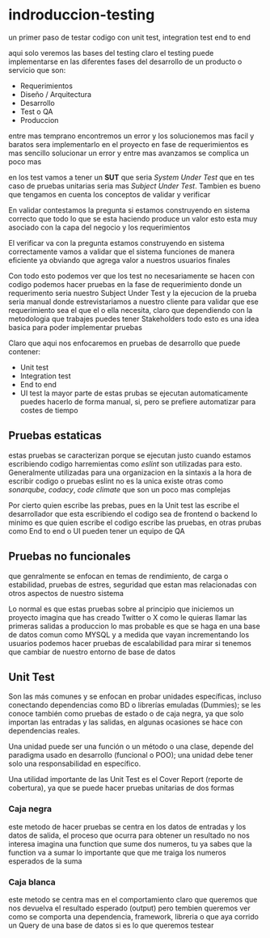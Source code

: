 # indroduccion-testing
un primer paso de testar codigo con unit test, integration test end to end

aqui solo veremos las bases del testing
claro el testing puede implementarse en las diferentes fases del desarrollo de un producto o servicio que son:
- Requerimientos
- Diseño / Arquitectura
- Desarrollo
- Test o QA
- Produccion

entre mas temprano encontremos un error y los solucionemos mas facil y baratos sera implementarlo en el proyecto en fase de requerimientos es mas sencillo solucionar un error y entre mas avanzamos se complica un poco mas

en los test vamos a tener un **SUT** que seria *System Under Test* que en tes caso de pruebas unitarias seria mas *Subject Under Test*. Tambien es bueno que tengamos en cuenta los conceptos de validar y verificar

En validar contestamos la pregunta si estamos construyendo en sistema correcto que todo lo que se esta haciendo produce un valor esto esta muy asociado con la capa del negocio y los requerimientos

El verificar va con la pregunta estamos construyendo en sistema correctamente vamos a validar que el sistema funciones de manera eficiente ya obviando que agrega valor a nuestros usuarios finales

Con todo esto podemos ver que los test no necesariamente se hacen con codigo podemos hacer pruebas en la fase de requerimiento donde un requerimento seria nuestro Subject Under Test y la ejecucion de la prueba seria manual donde estrevistariamos a nuestro cliente para validar que ese requerimiento sea el que el o ella necesita, claro que dependiendo con la metodologia que trabajes puedes tener Stakeholders todo esto es una idea basica para poder implementar pruebas

Claro que aqui nos enfocaremos en pruebas de desarrollo que puede contener:
- Unit test
- Integration test
- End to end
- UI test
la mayor parte de estas prubas se ejecutan automaticamente puedes hacerlo de forma manual, si, pero se prefiere automatizar para costes de tiempo

## Pruebas estaticas
estas pruebas se caracterizan porque se ejecutan justo cuando estamos escribiendo codigo harremientas como *eslint* son utilizadas para esto. Generalmente utilizadas para una organizacion en la sintaxis a la hora de escribir codigo o pruebas eslint no es la unica existe otras como *sonarqube*, *codacy*, *code climate* que son un poco mas complejas

Por cierto quien escribe las prebas, pues en la Unit test las escribe el desarrollador que esta escribiendo el codigo sea de frontend o backend lo minimo es que quien escribe el codigo escribe las pruebas, en otras prubas como End to end o UI pueden tener un equipo de QA

## Pruebas no funcionales
que genralmente se enfocan en temas de rendimiento, de carga o estabilidad, pruebas de estres, seguridad que estan mas relacionadas con otros aspectos de nuestro sistema

Lo normal es que estas pruebas sobre al principio que iniciemos un proyecto imagina que has creado Twitter o X como le quieras llamar las primeras salidas a produccion lo mas probable es que se haga en una base de datos comun como MYSQL y a medida que vayan incrementando los usuarios podemos hacer pruebas de escalabilidad para mirar si tenemos que cambiar de nuestro entorno de base de datos

## Unit Test
Son las más comunes y se enfocan en probar unidades específicas, incluso conectando dependencias como BD o librerías emuladas (Dummies); se les conoce también como pruebas de estado o de caja negra, ya que solo importan las entradas y las salidas, en algunas ocasiones se hace con dependencias reales.

Una unidad puede ser una función o un método o una clase, depende del paradigma usado en desarrollo (funcional o POO); una unidad debe tener solo una responsabilidad en específico.

Una utilidad importante de las Unit Test es el Cover Report (reporte de cobertura), ya que se puede hacer pruebas unitarias de dos formas

### Caja negra
este metodo de hacer pruebas se centra en los datos de entradas y los datos de salida, el proceso que ocurra para obtener un resultado no nos interesa imagina una function que sume dos numeros, tu ya sabes que la function va a sumar lo importante que que me traiga los numeros esperados de la suma

### Caja blanca
este metodo se centra mas en el comportamiento claro que queremos que nos devuelva el resultado esperado (output) pero tembien queremos ver como se comporta una dependencia, framework, libreria o que aya corrido un Query de una base de datos si es lo que queremos testear
